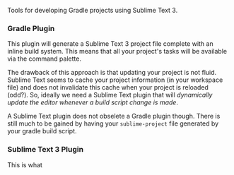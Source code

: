 
Tools for developing Gradle projects using Sublime Text 3.

### Gradle Plugin

This plugin will generate a Sublime Text 3 project file complete with an inline build system. This means that all your project's tasks will be available via the command palette.

The drawback of this approach is that updating your project is not fluid. Sublime Text seems to cache your project information (in your workspace file) and does not invalidate this cache when your project is reloaded (odd?). So, ideally we need a Sublime Text plugin that will *dynamically update the editor whenever a build script change is made*.

A Sublime Text plugin does not obselete a Gradle plugin though. There is still much to be gained by having your `sublime-project` file generated by your gradle build script. 

### Sublime Text 3 Plugin

This is what 